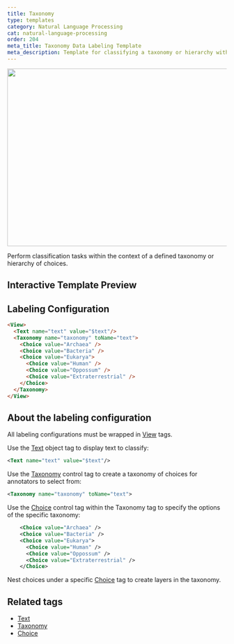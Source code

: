```yaml
---
title: Taxonomy
type: templates
category: Natural Language Processing
cat: natural-language-processing
order: 204
meta_title: Taxonomy Data Labeling Template
meta_description: Template for classifying a taxonomy or hierarchy with Siali Label for your machine learning and data science projects.
---
```


<img src="/images/templates/taxonomy.png" alt="" class="gif-border" width="552px" height="408px" />

Perform classification tasks within the context of a defined taxonomy or hierarchy of choices. 

## Interactive Template Preview

<div id="main-preview"></div>

## Labeling Configuration

```html
<View>
  <Text name="text" value="$text"/>
  <Taxonomy name="taxonomy" toName="text">
    <Choice value="Archaea" />
    <Choice value="Bacteria" />
    <Choice value="Eukarya">
      <Choice value="Human" />
      <Choice value="Oppossum" />
      <Choice value="Extraterrestrial" />
    </Choice>
  </Taxonomy>
</View>
```

## About the labeling configuration

All labeling configurations must be wrapped in [View](/tags/view.html) tags.

Use the [Text](/tags/text.html) object tag to display text to classify:
```xml
<Text name="text" value="$text"/>
```
Use the [Taxonomy](/tags/taxonomy.html) control tag to create a taxonomy of choices for annotators to select from:
```xml
<Taxonomy name="taxonomy" toName="text">
```
Use the [Choice](/tags/choice.html) control tag within the Taxonomy tag to specify the options of the specific taxonomy:
```xml
    <Choice value="Archaea" />
    <Choice value="Bacteria" />
    <Choice value="Eukarya">
      <Choice value="Human" />
      <Choice value="Oppossum" />
      <Choice value="Extraterrestrial" />
    </Choice>
```
Nest choices under a specific [Choice](/tags/choice.html) tag to create layers in the taxonomy.


## Related tags

- [Text](/tags/text.html)
- [Taxonomy](/tags/taxonomy.html)
- [Choice](/tags/choice.html)
